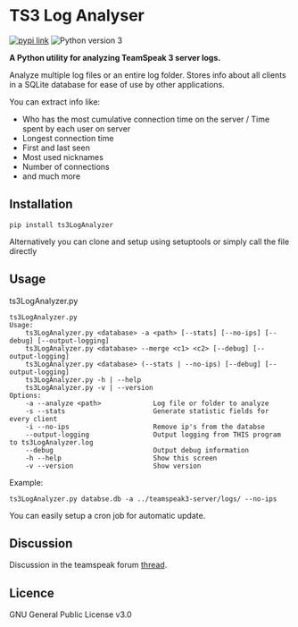 # TS3 Log Analyser 

[![pypi link](https://img.shields.io/pypi/v/ts3LogAnalyzer.svg)][pypi]
![Python version 3](https://img.shields.io/badge/Python-3-blue.svg)

**A Python utility for analyzing TeamSpeak 3 server logs.**

Analyze multiple log files or an entire log folder.
Stores info about all clients in a SQLite database for ease of use by other applications.

You can extract info like:
 - Who has the most cumulative connection time on the server / Time spent by each user on server
 - Longest connection time
 - First and last seen
 - Most used nicknames
 - Number of connections
 - and much more

## Installation
`pip install ts3LogAnalyzer`

Alternatively you can clone and setup using setuptools or simply call the file directly

## Usage
ts3LogAnalyzer.py
```
ts3LogAnalyzer.py
Usage:
    ts3LogAnalyzer.py <database> -a <path> [--stats] [--no-ips] [--debug] [--output-logging]
    ts3LogAnalyzer.py <database> --merge <c1> <c2> [--debug] [--output-logging]
    ts3LogAnalyzer.py <database> (--stats | --no-ips) [--debug] [--output-logging]
    ts3LogAnalyzer.py -h | --help
    ts3LogAnalyzer.py -v | --version
Options:
    -a --analyze <path>             Log file or folder to analyze
    -s --stats                      Generate statistic fields for every client
    -i --no-ips                     Remove ip's from the databse
    --output-logging                Output logging from THIS program to ts3LogAnalyzer.log
    --debug                         Output debug information
    -h --help                       Show this screen
    -v --version                    Show version
```

Example:

`ts3LogAnalyzer.py databse.db -a ../teamspeak3-server/logs/ --no-ips`

You can easily setup a cron job for automatic update.

## Discussion

Discussion in the teamspeak forum [thread].

## Licence
GNU General Public License v3.0

[thread]: http://forum.teamspeak.com/showthread.php/112796-RELEASE-TS3logAnalyser-Analyse-your-teamspeak-server-logs
[pypi]: https://pypi.python.org/pypi/ts3LogAnalyzer
[v1_java]: (https://github.com/ToFran/TS3LogAnalyzer/tree/v1_java)

